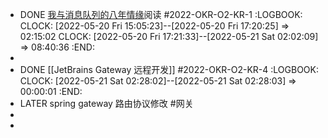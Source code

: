- DONE [我与消息队列的八年情缘](https://developer.51cto.com/article/695528.html)阅读 #2022-OKR-O2-KR-1
  :LOGBOOK:
  CLOCK: [2022-05-20 Fri 15:05:23]--[2022-05-20 Fri 17:20:25] =>  02:15:02
  CLOCK: [2022-05-20 Fri 17:21:33]--[2022-05-21 Sat 02:02:09] =>  08:40:36
  :END:
-
- DONE [[JetBrains Gateway  远程开发]] #2022-OKR-O2-KR-4
  :LOGBOOK:
  CLOCK: [2022-05-21 Sat 02:28:02]--[2022-05-21 Sat 02:28:03] =>  00:00:01
  :END:
- LATER spring gateway  路由协议修改 #网关
-
-